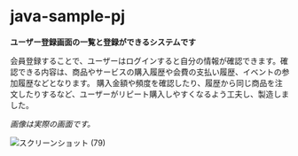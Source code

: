# java-sample-pj
**ユーザー登録画面の一覧と登録ができるシステムです**

会員登録することで、ユーザーはログインすると自分の情報が確認できます。確認できる内容は、商品やサービスの購入履歴や会費の支払い履歴、イベントの参加履歴などとなります。
購入金額や頻度を確認したり、履歴から同じ商品を注文したりするなど、ユーザーがリピート購入しやすくなるよう工夫し、製造しました。

*画像は実際の画面です。*

![スクリーンショット (79)](https://github.com/Yuto0410K/java-sample-pj/assets/144333155/0288ab5e-e248-4cdd-8986-ad90102546f5)

